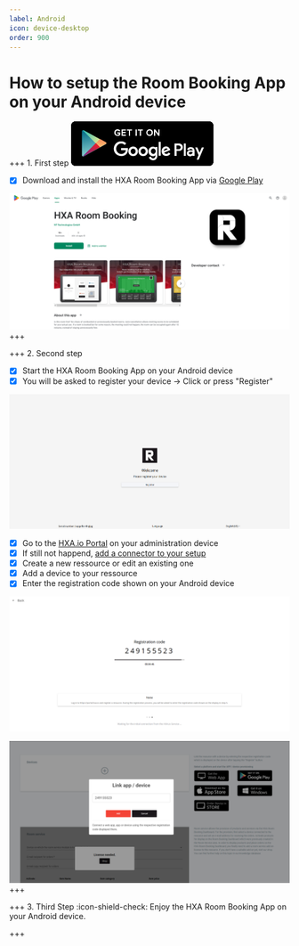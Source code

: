 ```yaml
---
label: Android
icon: device-desktop
order: 900
---
```


# How to setup the Room Booking App on your Android device


+++ 1. First step
[![](/images/playstore256x80.png)](https://play.google.com/store/apps/details?id=com.hxa.roombooking)

- [x] Download and install the HXA Room Booking App via [Google Play](https://play.google.com/store/apps/details?id=com.hxa.roombooking)

![](/images/HXA.io_roombooking_app_on_google_play.png)
+++

+++ 2. Second step
- [x] Start the HXA Room Booking App on your Android device 
- [x] You will be asked to register your device -> Click or press "Register"

![Click or Press "Register" to get shown the registration code](/images/HXA.io_device_registration.png)

- [x] Go to the [HXA.io Portal](https://portal.hxa.io) on your administration device
- [x] If still not happend, [add a connector to your setup](/setup/connector-setup.md)
- [x] Create a new ressource or edit an existing one
- [x] Add a device to your ressource
- [x] Enter the registration code shown on your Android device

![Registration code shown on your Android device](/images/HXA.io_registration_code.png)

![Enter registration code on adding device to your ressource](/images/HXA.io_registration_code_02.png)
+++


+++ 3. Third Step
:icon-shield-check: Enjoy the HXA Room Booking App on your Android device.

+++

